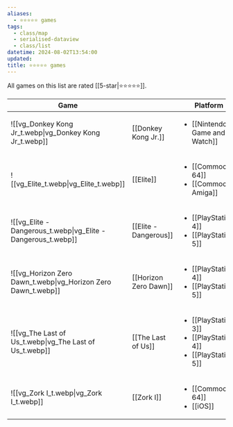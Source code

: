 ```yaml
---
aliases:
  - ⭐️⭐️⭐️⭐️⭐️ games
tags:
  - class/map
  - serialised-dataview
  - class/list
datetime: 2024-08-02T13:54:00
updated: 
title: ⭐️⭐️⭐️⭐️⭐️ games
---
```

All games on this list are rated [[5-star|⭐️⭐️⭐️⭐️⭐️]].

<!-- QueryToSerialize: table without id embed(link(thumbnail)) as Game, file.link as "", platform as Platform from #class/video-game where contains(rating, [[5-star]]) sort file.name -->
<!-- SerializedQuery: table without id embed(link(thumbnail)) as Game, file.link as "", platform as Platform from #class/video-game where contains(rating, [[5-star]]) sort file.name -->

| Game                                                                               |                                                          | Platform                                                                                                                                                                               |
| ---------------------------------------------------------------------------------- | -------------------------------------------------------- | -------------------------------------------------------------------------------------------------------------------------------------------------------------------------------------- |
| ![[vg_Donkey Kong Jr_t.webp\|vg_Donkey Kong Jr_t.webp]]       | [[Donkey Kong Jr.]]     | <ul><li>[[Nintendo Game and Watch]]</li></ul>                                                                                                |
| ![[vg_Elite_t.webp\|vg_Elite_t.webp]]                         | [[Elite]]                         | <ul><li>[[Commodore 64]]</li><li>[[Commodore Amiga]]</li></ul>                                                         |
| ![[vg_Elite - Dangerous_t.webp\|vg_Elite - Dangerous_t.webp]] | [[Elite - Dangerous]] | <ul><li>[[PlayStation 4]]</li><li>[[PlayStation 5]]</li></ul>                                                          |
| ![[vg_Horizon Zero Dawn_t.webp\|vg_Horizon Zero Dawn_t.webp]] | [[Horizon Zero Dawn]] | <ul><li>[[PlayStation 4]]</li><li>[[PlayStation 5]]</li></ul>                                                          |
| ![[vg_The Last of Us_t.webp\|vg_The Last of Us_t.webp]]       | [[The Last of Us]]       | <ul><li>[[PlayStation 3]]</li><li>[[PlayStation 4]]</li><li>[[PlayStation 5]]</li></ul> |
| ![[vg_Zork I_t.webp\|vg_Zork I_t.webp]]                       | [[Zork I]]                       | <ul><li>[[Commodore 64]]</li><li>[[iOS]]</li></ul>                                                                                                 |
<!-- SerializedQuery END -->
